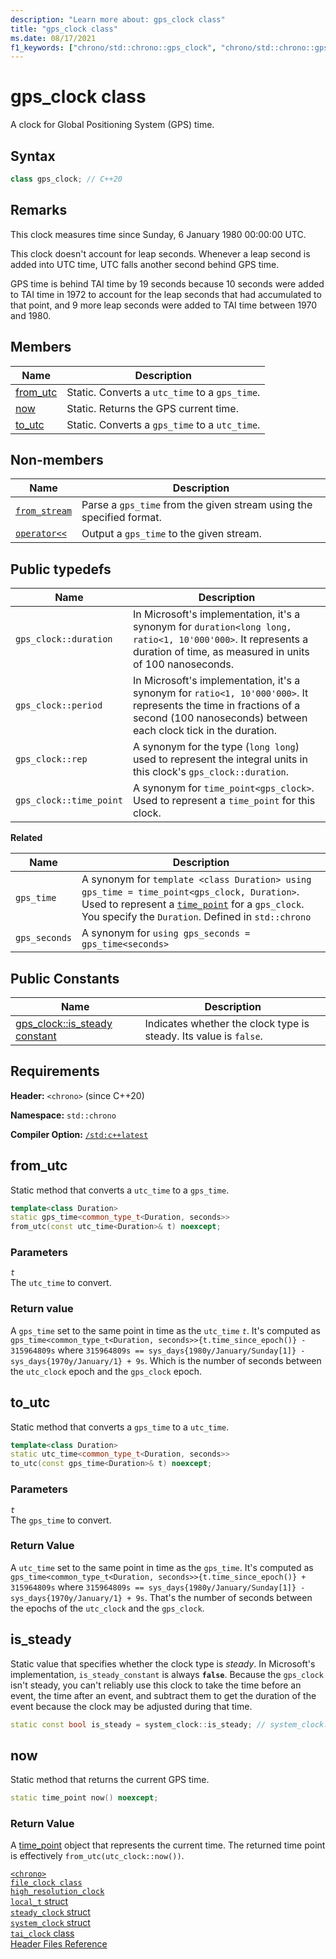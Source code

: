 ```yaml
---
description: "Learn more about: gps_clock class"
title: "gps_clock class"
ms.date: 08/17/2021
f1_keywords: ["chrono/std::chrono::gps_clock", "chrono/std::chrono::gps_clock::now", "chrono/std::chrono::gps_clock::to_utc", "chrono/std::chrono::gps_clock::from_utc", "chrono/std::chrono::gps_clock::is_steady Constant"]
---
```


# gps_clock class

A clock for Global Positioning System (GPS) time.

## Syntax

```cpp
class gps_clock; // C++20
```

## Remarks

This clock measures time since Sunday, 6 January 1980 00:00:00 UTC.

This clock doesn't account for leap seconds. Whenever a leap second is added into UTC time, UTC falls another second behind GPS time.

GPS time is behind TAI time by 19 seconds because 10 seconds were added to TAI time in 1972 to account for the leap seconds that had accumulated to that point, and 9 more leap seconds were added to TAI time between 1970 and 1980.

## Members

|Name|Description|
|----------|-----------------|
|[from_utc](#from_utc)| Static. Converts a `utc_time` to a `gps_time`.|
|[now](#now)| Static. Returns the GPS current time.|
|[to_utc](#to_utc)| Static. Converts a `gps_time` to a `utc_time`.|

## Non-members

| Name | Description |
|--|--|
| [`from_stream`](chrono-functions.md#std-chrono-from-stream) | Parse a `gps_time` from the given stream using the specified format. |
| [`operator<<`](chrono-operators.md#op_left_shift) | Output a `gps_time` to the given stream. |

## Public typedefs

|Name|Description|
|----------|-----------------|
|`gps_clock::duration`|In Microsoft's implementation, it's a synonym for `duration<long long, ratio<1, 10'000'000>`. It represents a duration of time, as measured in units of 100 nanoseconds.|
|`gps_clock::period`|In Microsoft's implementation, it's a synonym for `ratio<1, 10'000'000>`. It represents the time in fractions of a second (100 nanoseconds) between each clock tick in the duration.|
|`gps_clock::rep`|A synonym for the type (`long long`) used to represent the integral units in this clock's `gps_clock::duration`.|
|`gps_clock::time_point`|A synonym for `time_point<gps_clock>`. Used to represent a `time_point` for this clock.|

**Related**

|Name|Description|
|-|-|
|`gps_time`|A synonym for `template <class Duration> using gps_time = time_point<gps_clock, Duration>`. Used to represent a [`time_point`](time-point-class.md) for a `gps_clock`. You specify the `Duration`. Defined in `std::chrono`|
|`gps_seconds`|A synonym for `using gps_seconds = gps_time<seconds>` | A count of seconds, represented by a `time_point` that is associated with a `gps_clock`. Defined in `std::chrono`|

## Public Constants

|Name|Description|
|----------|-----------------|
|[gps_clock::is_steady constant](#is_steady_constant)|Indicates whether the clock type is steady. Its value is `false`.|

## Requirements

**Header:** `<chrono>` (since C++20)

**Namespace:** `std::chrono`

**Compiler Option:** [`/std:c++latest`](../build/reference/std-specify-language-standard-version.md)

## <a name="from_utc"></a> from_utc

Static method that converts a `utc_time` to a `gps_time`.

```cpp
template<class Duration>
static gps_time<common_type_t<Duration, seconds>>
from_utc(const utc_time<Duration>& t) noexcept;
```

### Parameters

*`t`*\
The `utc_time` to convert.

### Return value

A `gps_time` set to the same point in time as the `utc_time` *`t`*.  It's computed as `gps_time<common_type_t<Duration, seconds>>{t.time_since_epoch()} - 315964809s` where `315964809s == sys_days{1980y/January/Sunday[1]} - sys_days{1970y/January/1} + 9s`. Which is the number of seconds between the `utc_clock` epoch and the `gps_clock` epoch.

## <a name="to_utc"></a> to_utc

Static method that converts a `gps_time` to a `utc_time`.

```cpp
template<class Duration>
static utc_time<common_type_t<Duration, seconds>>
to_utc(const gps_time<Duration>& t) noexcept;
```

### Parameters

*`t`*\
The `gps_time` to convert.

### Return Value

A `utc_time` set to the same point in time as the `gps_time`. It's computed as `gps_time<common_type_t<Duration, seconds>>{t.time_since_epoch()} + 315964809s` where  `315964809s == sys_days{1980y/January/Sunday[1]} - sys_days{1970y/January/1} + 9s`. That's the number of seconds between the epochs of the `utc_clock` and the `gps_clock`.

## <a name="is_steady_constant"></a> is_steady

Static value that specifies whether the clock type is *steady*. In Microsoft's implementation, `is_steady_constant` is always **`false`**. Because the `gps_clock` isn't steady, you can't reliably use this clock to take the time before an event, the time after an event, and subtract them to get the duration of the event because the clock may be adjusted during that time.

```cpp
static const bool is_steady = system_clock::is_steady; // system_clock::is_steady equals false
```

## <a name="now"></a> now

Static method that returns the current GPS time.

```cpp
static time_point now() noexcept;
```

### Return Value

A [time_point](../standard-library/time-point-class.md) object that represents the current time. The returned time point is effectively `from_utc(utc_clock::now())`.

[`<chrono>`](chrono.md)\
[`file_clock class`](file-clock-class.md)\
[`high_resolution_clock`](high-resolution-clock-struct.md)\
[`local_t` struct](local_t.md)\
[`steady_clock` struct](steady-clock-struct.md)\
[`system_clock` struct](system-clock-structure.md)\
[`tai_clock` class](tai-clock-class.md)\
[Header Files Reference](cpp-standard-library-header-files.md)
